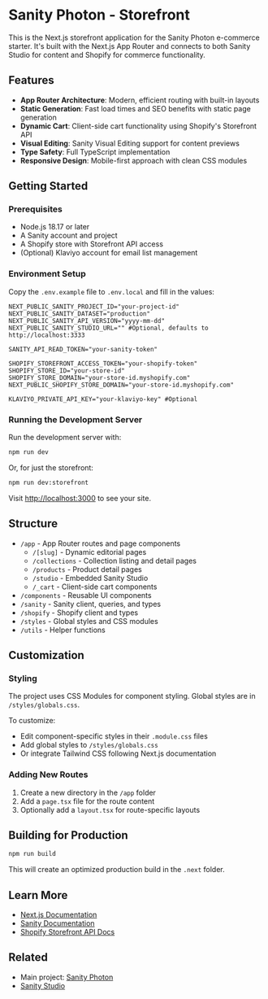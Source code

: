 # Sanity Photon - Storefront

This is the Next.js storefront application for the Sanity Photon e-commerce starter. It's built with the Next.js App Router and connects to both Sanity Studio for content and Shopify for commerce functionality.

## Features

- **App Router Architecture**: Modern, efficient routing with built-in layouts
- **Static Generation**: Fast load times and SEO benefits with static page generation
- **Dynamic Cart**: Client-side cart functionality using Shopify's Storefront API
- **Visual Editing**: Sanity Visual Editing support for content previews
- **Type Safety**: Full TypeScript implementation
- **Responsive Design**: Mobile-first approach with clean CSS modules

## Getting Started

### Prerequisites

- Node.js 18.17 or later
- A Sanity account and project
- A Shopify store with Storefront API access
- (Optional) Klaviyo account for email list management

### Environment Setup

Copy the `.env.example` file to `.env.local` and fill in the values:

```
NEXT_PUBLIC_SANITY_PROJECT_ID="your-project-id"
NEXT_PUBLIC_SANITY_DATASET="production"
NEXT_PUBLIC_SANITY_API_VERSION="yyyy-mm-dd"
NEXT_PUBLIC_SANITY_STUDIO_URL="" #Optional, defaults to http://localhost:3333

SANITY_API_READ_TOKEN="your-sanity-token"

SHOPIFY_STOREFRONT_ACCESS_TOKEN="your-shopify-token"
SHOPIFY_STORE_ID="your-store-id"
SHOPIFY_STORE_DOMAIN="your-store-id.myshopify.com"
NEXT_PUBLIC_SHOPIFY_STORE_DOMAIN="your-store-id.myshopify.com"

KLAVIYO_PRIVATE_API_KEY="your-klaviyo-key" #Optional
```

### Running the Development Server

Run the development server with:

```bash
npm run dev
```

Or, for just the storefront:

```bash
npm run dev:storefront
```

Visit [http://localhost:3000](http://localhost:3000) to see your site.

## Structure

- `/app` - App Router routes and page components
  - `/[slug]` - Dynamic editorial pages
  - `/collections` - Collection listing and detail pages
  - `/products` - Product detail pages
  - `/studio` - Embedded Sanity Studio
  - `/_cart` - Client-side cart components
- `/components` - Reusable UI components
- `/sanity` - Sanity client, queries, and types
- `/shopify` - Shopify client and types
- `/styles` - Global styles and CSS modules
- `/utils` - Helper functions

## Customization

### Styling

The project uses CSS Modules for component styling. Global styles are in `/styles/globals.css`.

To customize:
- Edit component-specific styles in their `.module.css` files
- Add global styles to `/styles/globals.css`
- Or integrate Tailwind CSS following Next.js documentation

### Adding New Routes

1. Create a new directory in the `/app` folder
2. Add a `page.tsx` file for the route content
3. Optionally add a `layout.tsx` for route-specific layouts

## Building for Production

```bash
npm run build
```

This will create an optimized production build in the `.next` folder.

## Learn More

- [Next.js Documentation](https://nextjs.org/docs)
- [Sanity Documentation](https://www.sanity.io/docs)
- [Shopify Storefront API Docs](https://shopify.dev/docs/api/storefront)

## Related

- Main project: [Sanity Photon](https://github.com/soufDev/sanity-photon)
- [Sanity Studio](https://github.com/soufDev/sanity-photon/tree/main/studio)